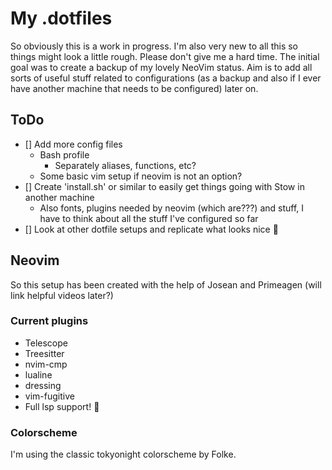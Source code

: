 # My .dotfiles

So obviously this is a work in progress. I'm also very new to all this so things might look a little rough. Please don't give me a hard time.
The initial goal was to create a backup of my lovely NeoVim status.
Aim is to add all sorts of useful stuff related to configurations (as a backup and also if I ever have another machine that needs to be configured) later on.


## ToDo

- [] Add more config files
    - Bash profile
        - Separately aliases, functions, etc?
    - Some basic vim setup if neovim is not an option?
- [] Create 'install.sh' or similar to easily get things going with Stow in another machine
    - Also fonts, plugins needed by neovim (which are???) and stuff, I have to think about all the stuff I've configured so far
- [] Look at other dotfile setups and replicate what looks nice :person_fencing:



## Neovim

So this setup has been created with the help of Josean and Primeagen (will link helpful videos later?)

### Current plugins

- Telescope
- Treesitter
- nvim-cmp
- lualine
- dressing
- vim-fugitive
- Full lsp support! :tada:

### Colorscheme

I'm using the classic tokyonight colorscheme by Folke.
